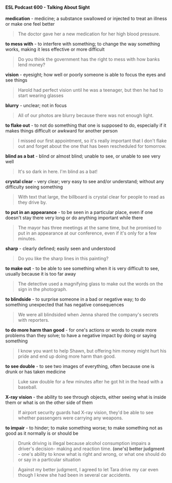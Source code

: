 #### ESL Podcast 600 - Talking About Sight

**medication** - medicine; a substance swallowed or injected to treat an illness or
make one feel better

> The doctor gave her a new medication for her high blood pressure.

**to mess with** - to interfere with something; to change the way something works,
making it less effective or more difficult

> Do you think the government has the right to mess with how banks lend
money?

**vision** - eyesight; how well or poorly someone is able to focus the eyes and see
things

> Harold had perfect vision until he was a teenager, but then he had to start
wearing glasses

**blurry** - unclear; not in focus

> All of our photos are blurry because there was not enough light.

**to flake out** - to not do something that one is supposed to do, especially if it
makes things difficult or awkward for another person

> I missed our first appointment, so it's really important that I don't flake out and
forget about the one that has been rescheduled for tomorrow.

**blind as a bat** - blind or almost blind; unable to see, or unable to see very well

> It's so dark in here. I'm blind as a bat!

**crystal clear** - very clear; very easy to see and/or understand; without any
difficulty seeing something

> With text that large, the billboard is crystal clear for people to read as they drive
by.

**to put in an appearance** - to be seen in a particular place, even if one doesn't
stay there very long or do anything important while there

> The mayor has three meetings at the same time, but he promised to put in an
appearance at our conference, even if it's only for a few minutes.

**sharp** - clearly defined; easily seen and understood

> Do you like the sharp lines in this painting?

**to make out** - to be able to see something when it is very difficult to see, usually
because it is too far away

> The detective used a magnifying glass to make out the words on the sign in the
photograph.

**to blindside** - to surprise someone in a bad or negative way; to do something
unexpected that has negative consequences

> We were all blindsided when Jenna shared the company's secrets with
reporters.

**to do more harm than good** - for one's actions or words to create more
problems than they solve; to have a negative impact by doing or saying
something

> I know you want to help Shawn, but offering him money might hurt his pride and
end up doing more harm than good.

**to see double** - to see two images of everything, often because one is drunk or
has taken medicine

> Luke saw double for a few minutes after he got hit in the head with a baseball.

**X-ray vision** - the ability to see through objects, either seeing what is inside
them or what is on the other side of them

> If airport security guards had X-ray vision, they'd be able to see whether
passengers were carrying any weapons.

**to impair** - to hinder; to make something worse; to make something not as good
as it normally is or should be

> Drunk driving is illegal because alcohol consumption impairs a driver's decision-
making and reaction time.
**(one's) better judgment** - one's ability to know what is right and wrong, or what
one should do or say in a particular situation

> Against my better judgment, I agreed to let Tara drive my car even though I
knew she had been in several car accidents.

